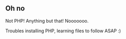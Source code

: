 ## Oh no

Not PHP! Anything but that! Nooooooo.

Troubles installing PHP, learning files to follow ASAP :)
